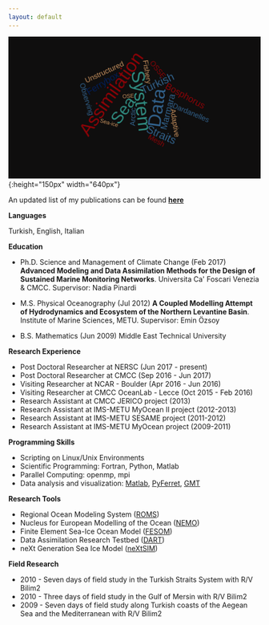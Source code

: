 ```yaml
---
layout: default
---
```

![](../pics/wordcloud.png){:height="150px" width="640px"}

An updated list of my publications can be found **[here](/about/publication)**

**Languages**

Turkish, English, Italian

**Education**

- Ph.D. Science and Management of Climate Change (Feb 2017) **Advanced Modeling and Data Assimilation Methods for the Design of Sustained Marine Monitoring Networks**. Universita Ca' Foscari Venezia & CMCC. Supervisor: Nadia Pinardi

- M.S. Physical Oceanography (Jul 2012) **A Coupled Modelling Attempt of Hydrodynamics and Ecosystem of the Northern Levantine Basin**. Institute of Marine Sciences, METU. Supervisor: Emin Özsoy

- B.S. Mathematics (Jun 2009) Middle East Technical University

**Research Experience**

- Post Doctoral Researcher at NERSC (Jun 2017 - present)
- Post Doctoral Researcher at CMCC (Sep 2016 - Jun 2017)
- Visiting Researcher at NCAR - Boulder (Apr 2016 - Jun 2016)
- Visiting Researcher at CMCC OceanLab - Lecce (Oct 2015 - Feb 2016)
- Research Assistant at CMCC JERICO project (2013)
- Research Assistant at IMS-METU MyOcean II project (2012-2013)
- Research Assistant at IMS-METU SESAME project (2011-2012)
- Research Assistant at IMS-METU MyOcean project (2009-2011)

**Programming Skills**

- Scripting on Linux/Unix Environments
- Scientific Programming: Fortran, Python, Matlab
- Parallel Computing: openmp, mpi
- Data analysis and visualization: [Matlab](https://www.mathworks.com),
  [PyFerret](https://ferret.pmel.noaa.gov/Ferret/documentation/pyferret),
[GMT](http://gmt.soest.hawaii.edu)

**Research Tools**

- Regional Ocean Modeling System ([ROMS](https://www.myroms.org))
- Nucleus for European Modelling of the Ocean ([NEMO](https://www.nemo-ocean.eu))
- Finite Element Sea-Ice Ocean Model ([FESOM](https://fesom.de))
- Data Assimilation Research Testbed ([DART](http://www.image.ucar.edu/DAReS/DART))
- neXt Generation Sea Ice Model ([neXtSIM](https://www.nersc.no/group/sea-ice-modelling]))

**Field Research**

- 2010 - Seven days of field study in the Turkish Straits System with R/V Bilim2
- 2010 - Three days of field study in the Gulf of Mersin with R/V Bilim2
- 2009 - Seven days of field study along Turkish coasts of the Aegean Sea and the Mediterranean with R/V Bilim2

